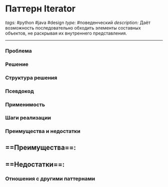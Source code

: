 # Паттерн Iterator
*tags:* #python #java #design 
*type:* #поведенческий
*description:* Даёт возможность последовательно обходить элементы
составных объектов, не раскрывая их внутреннего
представления.

---
### Проблема


### Решение


### Структура решения

	
### Псевдокод


### Применимость


### Шаги реализации


### Преимущества и недостатки
==Преимущества==:
- 

==Недостатки==:
- 

### Отношения с другими паттернами 
